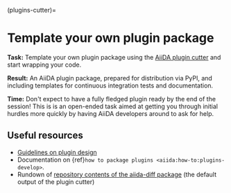 (plugins-cutter)=

# Template your own plugin package

**Task:** Template your own plugin package using the [AiiDA plugin cutter](<https://github.com/aiidateam/aiida-plugin-cutter>) and start wrapping your code.

**Result:** An AiiDA plugin package, prepared for distribution via PyPI, and including templates for continuous integration tests and documentation.

**Time:** Don't expect to have a fully fledged plugin ready by the end of the session!
This is is an open-ended task aimed at getting you through initial hurdles more quickly by having AiiDA developers around to ask for help.

## Useful resources

* [Guidelines on plugin design](<https://aiida.readthedocs.io/projects/aiida-core/en/latest/topics/plugins.html#guidelines-for-plugin-design>)
* Documentation on {ref}`how to package plugins <aiida:how-to:plugins-develop>`.
* Rundown of <a href="https://github.com/aiidateam/aiida-diff#repository-contents" target="_blank"> repository contents of the aiida-diff package</a> (the default output of the plugin cutter)
